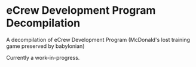 # eCrew Development Program Decompilation
A decompilation of eCrew Development Program (McDonald's lost training game preserved by babylonian)

Currently a work-in-progress.
